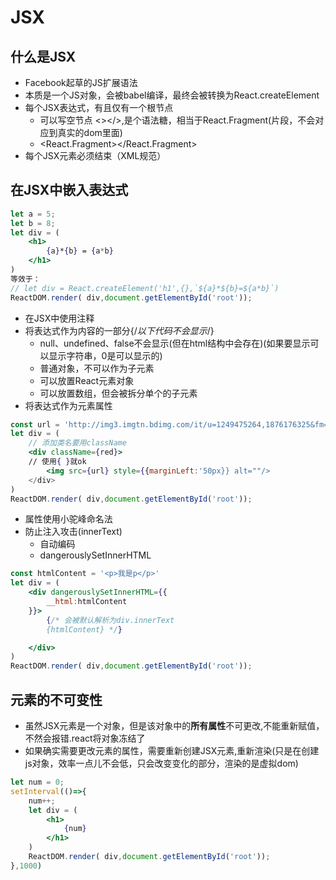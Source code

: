 # JSX

## 什么是JSX

- Facebook起草的JS扩展语法
- 本质是一个JS对象，会被babel编译，最终会被转换为React.createElement
- 每个JSX表达式，有且仅有一个根节点
    - 可以写空节点 <></>,是个语法糖，相当于React.Fragment(片段，不会对应到真实的dom里面)
    - <React.Fragment></React.Fragment>
- 每个JSX元素必须结束（XML规范）

## 在JSX中嵌入表达式
```jsx
let a = 5;
let b = 8;
let div = (
    <h1>
        {a}*{b} = {a*b}
    </h1>
)
等效于：
// let div = React.createElement('h1',{},`${a}*${b}=${a*b}`)
ReactDOM.render( div,document.getElementById('root'));

```
- 在JSX中使用注释
- 将表达式作为内容的一部分{/*以下代码不会显示*/}
  - null、undefined、false不会显示(但在html结构中会存在)(如果要显示可以显示字符串，0是可以显示的)
  - 普通对象，不可以作为子元素
  - 可以放置React元素对象
  - 可以放置数组，但会被拆分单个的子元素
- 将表达式作为元素属性
```jsx
const url = 'http://img3.imgtn.bdimg.com/it/u=1249475264,1876176325&fm=26&gp=0.jpg';
let div = (
    // 添加类名要用className
    <div className={red}>
    // 使用{ }就ok
        <img src={url} style={{marginLeft:'50px}} alt=""/>
    </div>
)
ReactDOM.render( div,document.getElementById('root'));

```
- 属性使用小驼峰命名法
- 防止注入攻击(innerText)
  - 自动编码
  - dangerouslySetInnerHTML
```jsx
const htmlContent = '<p>我是p</p>'
let div = (
    <div dangerouslySetInnerHTML={{
        __html:htmlContent
    }}>
        {/* 会被默认解析为div.innerText
        {htmlContent} */}

    </div>
)
ReactDOM.render( div,document.getElementById('root'));

```
## 元素的不可变性

- 虽然JSX元素是一个对象，但是该对象中的**所有属性**不可更改,不能重新赋值，不然会报错.react将对象冻结了
- 如果确实需要更改元素的属性，需要重新创建JSX元素,重新渲染(只是在创建js对象，效率一点儿不会低，只会改变变化的部分，渲染的是虚拟dom)
```jsx
let num = 0;
setInterval(()=>{
    num++;
    let div = (
        <h1>
            {num}
        </h1>
    )
    ReactDOM.render( div,document.getElementById('root'));    
},1000)
```
